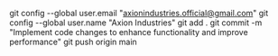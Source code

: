 git config --global user.email "axionindustries.official@gmail.com"
git config --global user.name "Axion Industries"
git add .
git commit -m "Implement code changes to enhance functionality and improve performance"
git push origin main